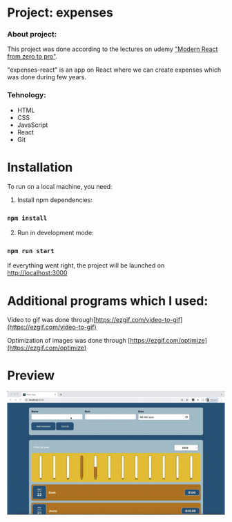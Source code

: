 # Project: expenses

### About project:

This project was done according to the lectures on udemy ["Modern React from zero to pro"](https://www.udemy.com/course/react-np/learn/lecture/30525074?start=15#overview). 

"expenses-react" is an app on React where we can create expenses which was done during few years.

### Tehnology: 

* HTML
* CSS
* JavaScript
* React
* Git

# Installation
To run on a local machine, you need:

1. Install npm dependencies:
### `npm install`
2. Run in development mode:
### `npm run start`

If everything went right, the project will be launched on [http://localhost:3000](http://localhost:3000)

# Additional programs which I used:

Video to gif was done through[https://ezgif.com/video-to-gif](https://ezgif.com/video-to-gif)

Optimization of images was done through [https://ezgif.com/optimize](https://ezgif.com/optimize)

# Preview

![](./public/Project.gif)

